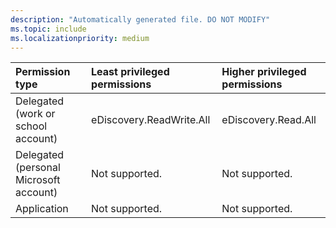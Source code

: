 ```yaml
---
description: "Automatically generated file. DO NOT MODIFY"
ms.topic: include
ms.localizationpriority: medium
---
```


|Permission type|Least privileged permissions|Higher privileged permissions|
|:---|:---|:---|
|Delegated (work or school account)|eDiscovery.ReadWrite.All|eDiscovery.Read.All|
|Delegated (personal Microsoft account)|Not supported.|Not supported.|
|Application|Not supported.|Not supported.|


